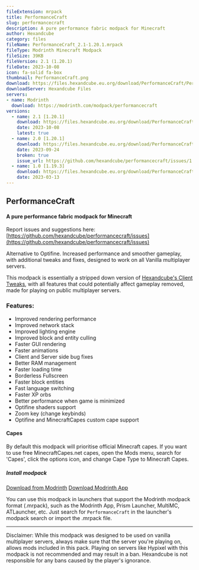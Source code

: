 ```yaml
---
fileExtension: mrpack
title: PerformanceCraft
slug: performancecraft
description: A pure performance fabric modpack for Minecraft
author: Hexandcube
category: files
fileName: PerformanceCraft_2.1-1.20.1.mrpack
fileType: Modrinth Minecraft Modpack 
fileSize: 39KB
fileVersion: 2.1 (1.20.1)
fileDate: 2023-10-08
icon: fa-solid fa-box
thumbnail: PerformanceCraft.png
download: https://files.hexandcube.eu.org/download/PerformanceCraft/PerformanceCraft_2.1-1.20.1.mrpack
downloadServer: Hexandcube Files
servers:
- name: Modrinth
  download: https://modrinth.com/modpack/performancecraft
versions:
  - name: 2.1 [1.20.1]
    download: https://files.hexandcube.eu.org/download/PerformanceCraft/PerformanceCraft_2.1-1.20.1.mrpack
    date: 2023-10-08
    latest: true
  - name: 2.0 [1.20.1]
    download: https://files.hexandcube.eu.org/download/PerformanceCraft/PerformanceCraft_2.0-1.20.1.mrpack
    date: 2023-09-24
    broken: true
    issue_url: https://github.com/hexandcube/performancecraft/issues/1
  - name: 1.0 [1.19.3]
    download: https://files.hexandcube.eu.org/download/PerformanceCraft/PerformanceCraft_1.0-1.19.3.mrpack
    date: 2023-03-13
---
```


## PerformanceCraft
#### A pure performance fabric modpack for Minecraft

Report issues and suggestions here:
[https://github.com/hexandcube/performancecraft/issues](https://github.com/hexandcube/performancecraft/issues)

Alternative to Optifine. Increased performance and smoother gameplay, with additional tweaks and fixes, designed to work
on all Vanilla multiplayer servers.

This modpack is essentially a stripped down version of [Hexandcube's Client Tweaks](/files/hexandcubes-client-tweaks), with all features that could
potentially affect gameplay removed, made for playing on public multiplayer servers.

### Features:

- Improved rendering performance
- Improved network stack
- Improved lighting engine
- Improved block and entity culling
- Faster GUI rendering
- Faster animations
- Client and Server side bug fixes
- Better RAM management
- Faster loading time
- Borderless Fullscreen
- Faster block entities
- Fast language switching
- Faster XP orbs
- Better performance when game is minimized
- Optifine shaders support
- Zoom key (change keybinds)
- Optifine and MinecraftCapes custom cape support

#### Capes
By default this modpack will prioritise official Minecraft capes. If you want to use free MinecraftCapes.net capes, open the Mods menu, search for 'Capes', click the options icon, and change Cape Type to Minecraft Capes. 

##### Install modpack

<a class="btn btn-inverted" href="https://modrinth.com/modpack/performancecraft" target="_blank"><i class="fas fa-wrench"></i> Download from Modrinth</a>
<a class="btn" href="https://modrinth.com/app" target="_blank"><i class="fas fa-download"></i> Download Modrinth App</a>

You can use this modpack in launchers that support the Modrinth modpack format (.mrpack), such as the Modrinth App, Prism Launcher, MultiMC, ATLauncher, etc. 
Just search for `PerformanceCraft` in the launcher's modpack search or import the .mrpack file.

---

Disclaimer: While this modpack was designed to be used on vanilla multiplayer servers, always make sure that the server you're
playing on, allows mods included in this pack. Playing on servers like Hypixel with this modpack is not recommended and
may result in a ban. Hexandcube is not responsible for any bans caused by the player's ignorance.